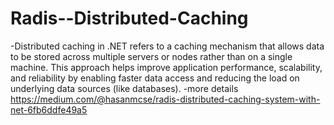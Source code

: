 ﻿# Radis--Distributed-Caching
 -Distributed caching in .NET refers to a caching mechanism that allows data to be stored across multiple servers or nodes rather than on a single machine. This approach helps improve application performance, scalability, and reliability by enabling faster data access and reducing the load on underlying data sources (like databases).
 -more details https://medium.com/@hasanmcse/radis-distributed-caching-system-with-net-6fb6ddfe49a5
